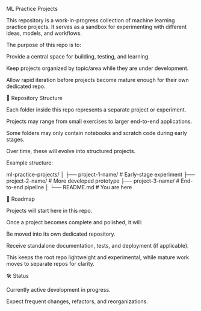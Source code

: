 ML Practice Projects

This repository is a work-in-progress collection of machine learning practice projects.
It serves as a sandbox for experimenting with different ideas, models, and workflows.

The purpose of this repo is to:

Provide a central space for building, testing, and learning.

Keep projects organized by topic/area while they are under development.

Allow rapid iteration before projects become mature enough for their own dedicated repo.

📂 Repository Structure

Each folder inside this repo represents a separate project or experiment.

Projects may range from small exercises to larger end-to-end applications.

Some folders may only contain notebooks and scratch code during early stages.

Over time, these will evolve into structured projects.

Example structure:

ml-practice-projects/
│
├── project-1-name/   # Early-stage experiment
├── project-2-name/   # More developed prototype
├── project-3-name/   # End-to-end pipeline
│
└── README.md         # You are here

🚀 Roadmap

Projects will start here in this repo.

Once a project becomes complete and polished, it will:

Be moved into its own dedicated repository.

Receive standalone documentation, tests, and deployment (if applicable).

This keeps the root repo lightweight and experimental, while mature work moves to separate repos for clarity.

🛠️ Status

Currently active development in progress.

Expect frequent changes, refactors, and reorganizations.
